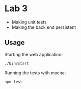 
# Lab 3

- Making unit tests
- Making the back end persistent

## Usage

Starting the web application:

```bash
./bin/start
```

Running the tests with mocha:

```bash
npm test
```
